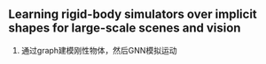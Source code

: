 ## Learning rigid-body simulators over implicit shapes for large-scale scenes and vision
1. 通过graph建模刚性物体，然后GNN模拟运动